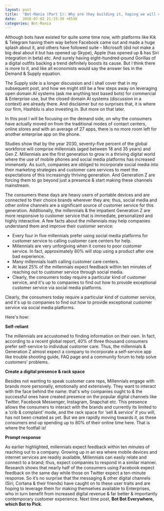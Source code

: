 ```yaml
---
layout: post
title:  "Bot-Mania (Part I): Why are they building it, hoping we will come!"
date:   2016-07-02 21:15:39 +0530
categories: Bot-Mania
---
```

Although bots have existed for quite some time now, with platforms like Kik & Telegram having them way before Facebook came out and made a huge splash about it, and others have followed suite – Microsoft (did not make a big deal about it but has opened up Skype), Apple (has opened up & has Siri integration in beta) etc. And surely having eight-hundred-pound Gorillas of a digital outfits backing a trend definitely boosts its cause. But I think there is more to it, and like all economists would say the answer lies in the Demand & Supply equation.

The Supply side is a longer discussion and I shall cover that in my subsequent post, and how we might still be a few steps away on leveraging open domain AI systems (ask me anything text based bots) for commercial & Enterprise use, but the closed domain AI systems (discussion in a context) are already there. And disclaimer but no surprises that, it is where our firm, Hashblu is also investing in. But more on that later.

In this post I will be focusing on the demand side, on why the consumers have actually moved on from the traditional modes of contact centers, online stores and with an average of 27 apps, there is no more room left for another enterprise app on the phone.

Studies show that by the year 2030, seventy-five percent of the global workforce will comprise millennials (aged between 18 and 35 years) and Gen Z. Millennials are the first generation to grow in a thriving digital world where the use of mobile phones and social media platforms has increased immensely. As such, companies are obliged to incorporate social media into their marketing strategies and customer care services to meet the expectations of this increasingly thriving generation. And Generation Z are forcing them to go beyond just a presence & start making these channels mainstream.

The consumers these days are heavy users of portable devices and are connected to their choice brands wherever they are; thus, social media and other online channels are a significant source of customer service for this generation. Additionally, the millennials & the impatient Generation Z are more responsive to customer service that is immediate, personalized and highly interactive. A few facts about the millennials may help companies understand them and improve their customer service:

* Every four in five millennials prefer using social media platforms for customer service to calling customer care centers for help.
* Millennials are very unforgiving when it comes to poor customer service. In fact, approximately 80% will stop using a product after one bad experience.
* Many millennials loath calling customer care centers.
* At least 25% of the millennials expect feedback within ten minutes of reaching out to customer service through social media.
* Clearly, the consumers today require a particular kind of customer service, and it's up to companies to find out how to provide exceptional customer service via social media platforms.

Clearly, the consumers today require a particular kind of customer service, and it's up to companies to find out how to provide exceptional customer service via social media platforms.

Here's how:

**Self-reliant**

The millennials are accustomed to finding information on their own. In fact, according to a recent global report, 40% of three thousand consumers prefer self-service to individual customer care. Thus, the millennials & Generation Z almost expect a company to incorporate a self-service app like trouble shooting guide, FAQ page and a community forum to help solve customers' problems.

**Create a digital presence & rack space**

Besides not wanting to speak customer care reps, Millennials engage with brands more personally, emotionally and extensively. They want to interact with the face behind the name: that's why companies ought to & the successful ones have created presence on the popular digital channels like Twitter, Facebook Messenger, Instagram, Snapchat etc. This presence allows the consumers to interact with the brands and currently its limited to a ‘crib & complaint’ mode, and the rack space for ‘sell & service’ if you will, has not been created as yet. But we are rapidly moving towards it, as these consumers end up spending up to 80% of their online time here. That is where the footfall is!

**Prompt response**

As earlier highlighted, millennials expect feedback within ten minutes of reaching out to a company. Growing up in an era where mobile devices and internet services are readily available, Millennials can easily relate and connect to a brand; thus, expect companies to respond in a similar manner. Research shows that nearly half of the consumers using Facebook expect feedback on the same day while those on Twitter expect a ten-minute response.
So it’s no surprise that the messaging & other digital channels (Siri, Cortana & their friends) have caught on to these user traits and are hoping to leverage them for making themselves available to Enterprises, who in turn benefit from increased digital revenue & far better & importantly contemporary customer experience. Next time post, **Bot Bot Everywhere, which Bot to Pick**.
